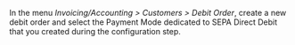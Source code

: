 In the menu *Invoicing/Accounting \> Customers \> Debit Order*, create a
new debit order and select the Payment Mode dedicated to SEPA Direct
Debit that you created during the configuration step.
